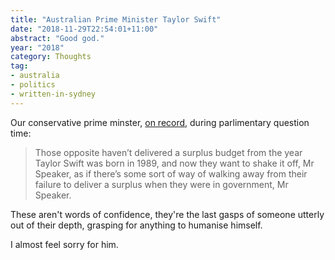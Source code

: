 ```yaml
---
title: "Australian Prime Minister Taylor Swift"
date: "2018-11-29T22:54:01+11:00"
abstract: "Good god."
year: "2018"
category: Thoughts
tag:
- australia
- politics 
- written-in-sydney
---
```

Our conservative prime minster, [on record], during parlimentary question time:

> Those opposite haven’t delivered a surplus budget from the year Taylor Swift was born in 1989, and now they want to shake it off, Mr Speaker, as if there’s some sort of way of walking away from their failure to deliver a surplus when they were in government, Mr Speaker. 

These aren't words of confidence, they're the last gasps of someone utterly out of their depth, grasping for anything to humanise himself. 

I almost feel sorry for him.

[on record]: https://www.theguardian.com/australia-news/live/2018/nov/28/coalition-labor-morrison-dutton-shorten-australian-politics-live


